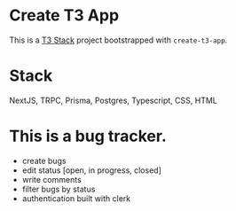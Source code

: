 # Create T3 App

This is a [T3 Stack](https://create.t3.gg/) project bootstrapped with `create-t3-app`.

# Stack
NextJS, TRPC, Prisma, Postgres, Typescript, CSS, HTML

# This is a bug tracker. 

- create bugs
- edit status [open, in progress, closed]
- write comments
- filter bugs by status
- authentication built with clerk
